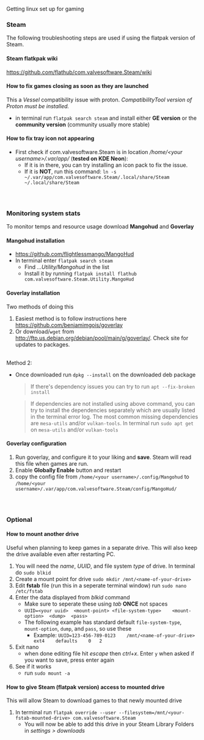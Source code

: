 Getting linux set up for gaming

### Steam
The following troubleshooting steps are used if using the flatpak version of Steam.

#### Steam flatkpak wiki
https://github.com/flathub/com.valvesoftware.Steam/wiki


#### How to fix games closing as soon as they are launched
This a *Vessel* compatibility issue with proton. *CompatibilityTool version of Proton must be installed.*
* in terminal run `flatpak search steam` and install either **GE version** or the **community version** (community usually more stable)


#### How to fix tray icon not appearing
* First check if com.valvesoftware.Steam is in location */home/\<your username>\/.var/app/* (**tested on KDE Neon**):
  * If it is in there, you can try installing an icon pack to fix the issue.
   * If it is **NOT**, run this command: `ln -s ~/.var/app/com.valvesoftware.Steam/.local/share/Steam ~/.local/share/Steam`




### <br><br>Monitoring system stats
To monitor temps and resource usage download **Mangohud** and **Goverlay**

#### Mangohud installation
* https://github.com/flightlessmango/MangoHud
* In terminal enter `flatpak search steam`
    - Find *...Utility/Mangohud* in the list
    - Install it by running `flatpak install flathub com.valvesoftware.Steam.Utility.MangoHud`

#### Goverlay installation
Two methods of doing this
1. Easiest method is to follow instructions here https://github.com/benjamimgois/goverlay
2. Or download/`wget` from http://ftp.us.debian.org/debian/pool/main/g/goverlay/. Check site for updates to packages.

<br>Method 2:
* Once downloaded run `dpkg --install` on the downloaded deb package
  > If there's dependency issues you can try to run `apt --fix-broken install`

  > If dependencies are not installed using above command, you can try to install the dependencies separately which are usually listed in the terminal error log.
    The most common missing dependencies are `mesa-utils` and/or `vulkan-tools`.
    In terminal run `sudo apt get ` on `mesa-utils` and/or `vulkan-tools`

#### Goverlay configuration
1. Run goverlay, and configure it to your liking and **save**. Steam will read this file when games are run.
2. Enable **Globally Enable** button and restart
3. copy the config file from `/home/<your username>/.config/Mangohud` to `/home/<your username>/.var/app/com.valvesoftware.Steam/config/MangoHud/`


### <br><br>Optional
#### How to mount another drive
Useful when planning to keep games in a separate drive. This will also keep the drive available even after restarting PC.
1. You will need the *name*, *UUID*, and file system *type* of drive. In terminal do `sudo blkid`
2. Create a mount point for drive `sudo mkdir /mnt/<name-of-your-drive>`
3. Edit **fstab** file (run this in a seperate terminal window) run `sudo nano /etc/fstab`
4. Enter the data displayed from *blkid* command
    * Make sure to seperate these using *tab* **ONCE** not spaces
    * `UUID=<your uuid>  <mount-point> <file-system-type>    <mount-option>  <dump>  <pass>`
    * The following example has standard default `file-system-type`, `mount-option`, `dump`, and `pass`, so use these
      * Example: `UUID=123-456-789-0123    /mnt/<name-of-your-drive>    ext4    defaults    0   2`
5. Exit nano
    * when done editing file hit *escape* then *ctrl+x*. Enter `y` when asked if you want to save, press enter again
6. See if it works
    * run `sudo mount -a`


#### How to give Steam (flatpak version) access to mounted drive
This will allow Steam to download games to that newly mounted drive
1. In terminal run `flatpak override --user --filesystem=/mnt/<your-fstab-mounted-drive> com.valvesoftware.Steam`
    * You will now be able to add this drive in your Steam Library Folders in *settings > downloads*
